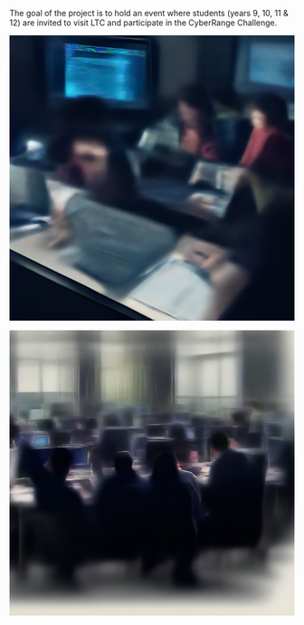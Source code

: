The goal of the project is to hold an event where students (years 9, 10, 11 & 12) are invited to visit LTC and participate in the CyberRange Challenge.

![cyberRangeStudents](Robotics/4%20-%20Project/_projects/CyberRange/_images/cyberRangeStudents.png)

![cyberRangeEvent](Robotics/4%20-%20Project/_projects/CyberRange/_images/cyberRangeEvent.png)